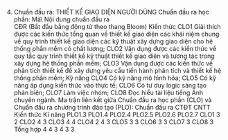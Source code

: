 4. Chuẩn đầu ra: THIẾT KẾ GIAO DIỆN NGƯỜI DÙNG
Chuẩn đầu ra học phần: Mã\ Nội dung chuẩn đầu ra\
CĐR (Bắt đầu bằng động từ theo thang Bloom) Kiến thức
CLO1 Giải thích được các kiến thức tổng quan về thiết kế giao diện các khái niệm chung về quy trình thiết kế giao diện các kỹ thuật xây dựng giao diện cho hệ thống phần mềm có chất lượng;
CLO2 Vận dụng được các kiến thức về quy tắc quy trình thiết kế kỹ thuật thiết kế giao diện và tương tác trong xây dựng hệ thống phần mềm;
CLO3 Vận dụng được các kiến thức về phân tích thiết kế để xây dựng yêu cầu tiến hành phân tích và thiết kế hệ thống phần mềm;
Kỹ năng
CLO4 Có kỹ năng mô hình hóa;
CLO5 Có kỹ năng áp dụng kiến thức vào thực tế;
CLO6 Có tư duy logic sáng tạo phản biện;
CLO7 Làm việc nhóm;
CLO8 Đọc hiểu tài liệu tiếng Anh chuyên ngành. Ma trận liên kết giữa Chuẩn đầu ra học phần (CLO) và Chuẩn đầu ra
chương trình đào tạo (PLO):
Chuẩn đầu ra CTĐT CNTT Kiến thức Kĩ năng
PLO1.3 PLO1.4 PLO2.4 PLO2.5 PLO2.6 PLO2.7
CLO1 3 2
CLO2 4 3
CLO3 4 4
CLO4 2 4 3
CLO5 3 3
CLO6 3 3
CLO7 3
CLO8 3
Tổng hợp 4 4 3 4 3 3
